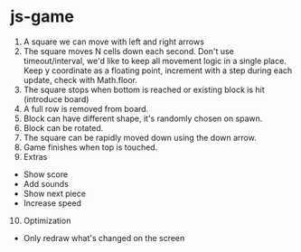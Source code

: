 # js-game
1. A square we can move with left and right arrows
2. The square moves N cells down each second.
Don't use timeout/interval, we'd like to keep all movement logic in a single place. Keep y coordinate as a floating point, increment with a step during each update, check with Math.floor.
3. The square stops when bottom is reached or existing block is hit (introduce board)
4. A full row is removed from board.
5. Block can have different shape, it's randomly chosen on spawn.
6. Block can be rotated.
7. The square can be rapidly moved down using the down arrow.
8. Game finishes when top is touched.
9. Extras
- Show score
- Add sounds
- Show next piece
- Increase speed
10. Optimization
- Only redraw what's changed on the screen